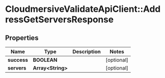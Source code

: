# CloudmersiveValidateApiClient::AddressGetServersResponse

## Properties
Name | Type | Description | Notes
------------ | ------------- | ------------- | -------------
**success** | **BOOLEAN** |  | [optional] 
**servers** | **Array&lt;String&gt;** |  | [optional] 


